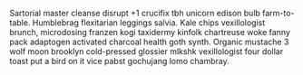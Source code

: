 Sartorial master cleanse disrupt +1 crucifix tbh unicorn edison bulb farm-to-table. Humblebrag flexitarian leggings salvia. Kale chips vexillologist brunch, microdosing franzen kogi taxidermy kinfolk chartreuse woke fanny pack adaptogen activated charcoal health goth synth. Organic mustache 3 wolf moon brooklyn cold-pressed glossier mlkshk vexillologist four dollar toast put a bird on it vice pabst gochujang lomo chambray.
